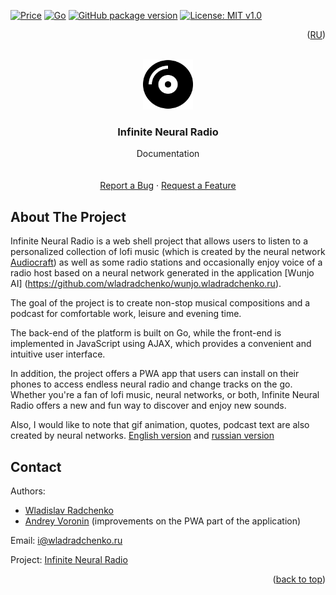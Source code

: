 [![Price](https://img.shields.io/badge/price-FREE-0098f7.svg)](https://github.com/wladradchenko/radio.wladradchenko.ru/blob/main/LICENSE)
[![Go](https://img.shields.io/github/go-mod/go-version/wladradchenko/radio.wladradchenko.ru?filename=web%2Fgo.mod)](https://github.com/wladradchenko/radio.wladradchenko.ru)
[![GitHub package version](https://img.shields.io/github/v/release/wladradchenko/radio.wladradchenko.ru?display_name=tag&sort=semver)](https://github.com/wladradchenko/radio.wladradchenko.ru)
[![License: MIT v1.0](https://img.shields.io/badge/license-MIT-blue.svg)](https://github.com/wladradchenko/radio.wladradchenko.ru/blob/main/LICENSE)

<p align="right">(<a href="README_ru.md">RU</a>)</p>
<div id="top"></div>

<br />
<div align="center">
  <a href="https://github.com/wladradchenko/radio.wladradchenko.ru">
    <img src="web/static/ico/icon.svg" alt="Logo" width="80" height="80">
  </a>

  <h3 align="center">Infinite Neural Radio</h3>

  <p align="center">
    Documentation
    <br/>
    <br/>
    <br/>
    <a href="https://github.com/wladradchenko/radio.wladradchenko.ru/issues">Report a Bug</a>
    ·
    <a href="https://github.com/wladradchenko/radio.wladradchenko.wladradchenko.ru/issues">Request a Feature</a>
  </p>
</div>

<!-- ABOUT THE PROJECT -->
## About The Project

Infinite Neural Radio is a web shell project that allows users to listen to a personalized collection of lofi music (which is created by the neural network [Audiocraft](https://github.com/facebookresearch/audiocraft)) as well as some radio stations and occasionally enjoy voice of a radio host based on a neural network generated in the application [Wunjo AI] (https://github.com/wladradchenko/wunjo.wladradchenko.ru).

The goal of the project is to create non-stop musical compositions and a podcast for comfortable work, leisure and evening time.

The back-end of the platform is built on Go, while the front-end is implemented in JavaScript using AJAX, which provides a convenient and intuitive user interface.

In addition, the project offers a PWA app that users can install on their phones to access endless neural radio and change tracks on the go. Whether you're a fan of lofi music, neural networks, or both, Infinite Neural Radio offers a new and fun way to discover and enjoy new sounds.

Also, I would like to note that gif animation, quotes, podcast text are also created by neural networks. [English version](https://radio.wladradchenko.ru/eng) and [russian version](https://radio.wladradchenko.ru)
<!-- CONTACT -->

## Contact

Authors: 
- [Wladislav Radchenko](https://github.com/wladradchenko/)
- [Andrey Voronin](https://github.com/AVor0n/) (improvements on the PWA part of the application)

Email: [i@wladradchenko.ru](i@wladradchenko.ru)

Project: [Infinite Neural Radio](https://radio.wladradchenko.ru)

<p align="right">(<a href="#top">back to top</a>)</p>
